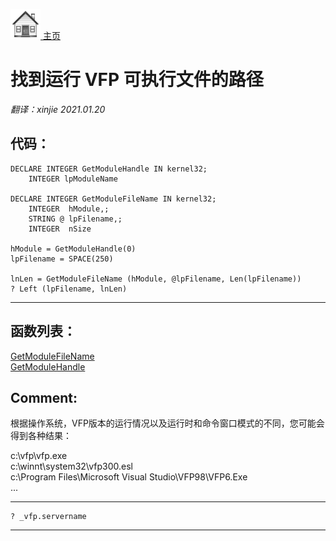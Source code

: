 [<img src="../images/home.png"> 主页 ](https://github.com/VFP9/Win32API)  

# 找到运行 VFP 可执行文件的路径
_翻译：xinjie  2021.01.20_

## 代码：
```foxpro  
DECLARE INTEGER GetModuleHandle IN kernel32;
	INTEGER lpModuleName

DECLARE INTEGER GetModuleFileName IN kernel32;
	INTEGER  hModule,;
	STRING @ lpFilename,;
	INTEGER  nSize

hModule = GetModuleHandle(0)
lpFilename = SPACE(250)

lnLen = GetModuleFileName (hModule, @lpFilename, Len(lpFilename))
? Left (lpFilename, lnLen)  
```  
***  


## 函数列表：
[GetModuleFileName](../libraries/kernel32/GetModuleFileName.md)  
[GetModuleHandle](../libraries/kernel32/GetModuleHandle.md)  

## Comment:
根据操作系统，VFP版本的运行情况以及运行时和命令窗口模式的不同，您可能会得到各种结果： 
  
c:\vfp\vfp.exe  
c:\winnt\system32\vfp300.esl  
c:\Program Files\Microsoft Visual Studio\VFP98\VFP6.Exe  
...  
  
***  
```foxpro
? _vfp.servername
```
  
  
  
  
***  

